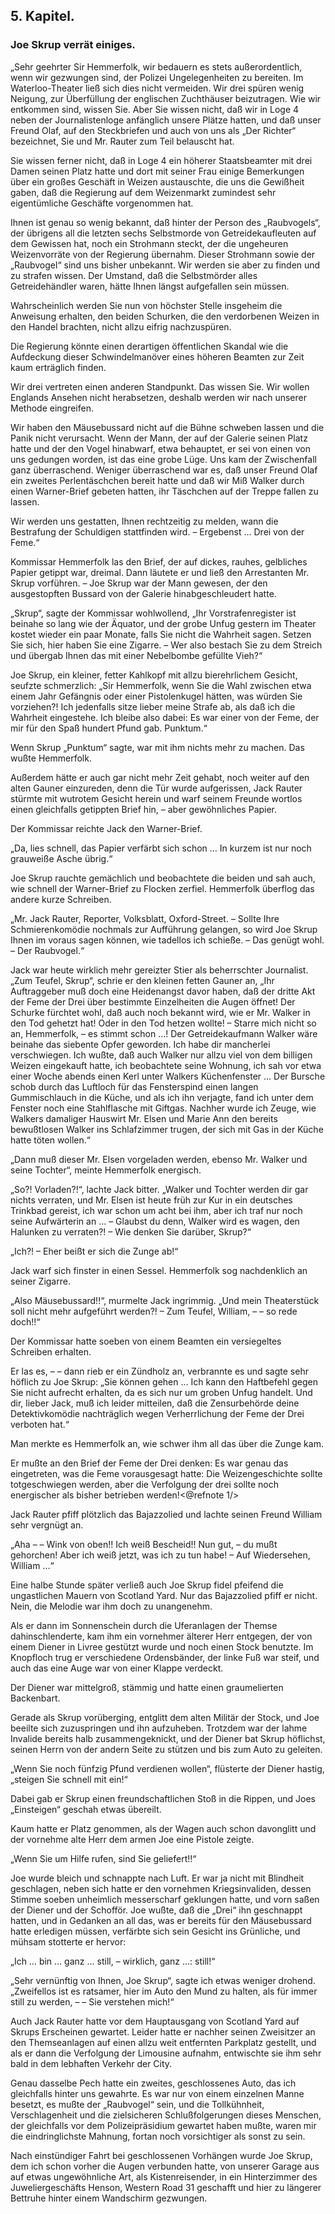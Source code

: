 <h2>5. Kapitel.</h2>
<h3>Joe Skrup verrät einiges.</h3>

„Sehr geehrter Sir Hemmerfolk, wir bedauern es stets außerordentlich, wenn wir
gezwungen sind, der Polizei Ungelegenheiten zu bereiten. Im Waterloo-Theater
ließ sich dies nicht vermeiden. Wir drei spüren wenig Neigung, zur Überfüllung
der englischen Zuchthäuser beizutragen. Wie wir entkommen sind, wissen Sie.
Aber Sie wissen nicht, daß wir in Loge 4 neben der Journalistenloge anfänglich
unsere Plätze hatten, und daß unser Freund Olaf, auf den Steckbriefen und auch
von uns als „Der Richter“ bezeichnet, Sie und Mr. Rauter zum Teil belauscht
hat.

Sie wissen ferner nicht, daß in Loge 4 ein höherer Staatsbeamter mit drei Damen
seinen Platz hatte und dort mit seiner Frau einige Bemerkungen über ein großes
Geschäft in Weizen austauschte, die uns die Gewißheit gaben, daß die Regierung
auf dem Weizenmarkt zumindest sehr eigentümliche Geschäfte vorgenommen hat.

Ihnen ist genau so wenig bekannt, daß hinter der Person des „Raubvogels“, der
übrigens all die letzten sechs Selbstmorde von Getreidekaufleuten auf dem
Gewissen hat, noch ein Strohmann steckt, der die ungeheuren Weizenvorräte von
der Regierung übernahm. Dieser Strohmann sowie der „Raubvogel“ sind uns bisher
unbekannt. Wir werden sie aber zu finden und zu strafen wissen. Der Umstand,
daß die Selbstmörder alles Getreidehändler waren, hätte Ihnen längst
aufgefallen sein müssen.

Wahrscheinlich werden Sie nun von höchster Stelle insgeheim die Anweisung
erhalten, den beiden Schurken, die den verdorbenen Weizen in den Handel
brachten, nicht allzu eifrig nachzuspüren.

Die Regierung könnte einen derartigen öffentlichen Skandal wie die Aufdeckung
dieser Schwindelmanöver eines höheren Beamten zur Zeit kaum erträglich finden.

Wir drei vertreten einen anderen Standpunkt. Das wissen Sie. Wir wollen
Englands Ansehen nicht herabsetzen, deshalb werden wir nach unserer Methode
eingreifen.

Wir haben den Mäusebussard nicht auf die Bühne schweben lassen und die Panik
nicht verursacht. Wenn der Mann, der auf der Galerie seinen Platz hatte und der
den Vogel hinabwarf, etwa behauptet, er sei von einen von uns gedungen worden,
ist das eine grobe Lüge. Uns kam der Zwischenfall ganz überraschend. Weniger
überraschend war es, daß unser Freund Olaf ein zweites Perlentäschchen bereit
hatte und daß wir Miß Walker durch einen Warner-Brief gebeten hatten, ihr
Täschchen auf der Treppe fallen zu lassen.

Wir werden uns gestatten, Ihnen rechtzeitig zu melden, wann die Bestrafung der
Schuldigen stattfinden wird. – Ergebenst … Drei von der Feme.“

Kommissar Hemmerfolk las den Brief, der auf dickes, rauhes, gelbliches Papier
getippt war, dreimal. Dann läutete er und ließ den Arrestanten Mr. Skrup
vorführen. – Joe Skrup war der Mann gewesen, der den ausgestopften Bussard von
der Galerie hinabgeschleudert hatte.

„Skrup“, sagte der Kommissar wohlwollend, „Ihr Vorstrafenregister ist beinahe
so lang wie der Äquator, und der grobe Unfug gestern im Theater kostet wieder
ein paar Monate, falls Sie nicht die Wahrheit sagen. Setzen Sie sich, hier
haben Sie eine Zigarre. – Wer also bestach Sie zu dem Streich und übergab Ihnen
das mit einer Nebelbombe gefüllte Vieh?“

Joe Skrup, ein kleiner, fetter Kahlkopf mit allzu bierehrlichem Gesicht,
seufzte schmerzlich: „Sir Hemmerfolk, wenn Sie die Wahl zwischen etwa einem
Jahr Gefängnis oder einer Pistolenkugel hätten, was würden Sie vorziehen?! Ich
jedenfalls sitze lieber meine Strafe ab, als daß ich die Wahrheit eingestehe.
Ich bleibe also dabei: Es war einer von der Feme, der mir für den Spaß hundert
Pfund gab. Punktum.“

Wenn Skrup „Punktum“ sagte, war mit ihm nichts mehr zu machen. Das wußte
Hemmerfolk.

Außerdem hätte er auch gar nicht mehr Zeit gehabt, noch weiter auf den alten
Gauner einzureden, denn die Tür wurde aufgerissen, Jack Rauter stürmte mit
wutrotem Gesicht herein und warf seinem Freunde wortlos einen gleichfalls
getippten Brief hin, – aber gewöhnliches Papier.

Der Kommissar reichte Jack den Warner-Brief.

„Da, lies schnell, das Papier verfärbt sich schon … In kurzem ist nur noch
grauweiße Asche übrig.“

Joe Skrup rauchte gemächlich und beobachtete die beiden und sah auch, wie
schnell der Warner-Brief zu Flocken zerfiel. Hemmerfolk überflog das andere
kurze Schreiben.

„Mr. Jack Rauter, Reporter, Volksblatt, Oxford-Street. – Sollte Ihre
Schmierenkomödie nochmals zur Aufführung gelangen, so wird Joe Skrup Ihnen im
voraus sagen können, wie tadellos ich schieße. – Das genügt wohl. – Der
Raubvogel.“

Jack war heute wirklich mehr gereizter Stier als beherrschter Journalist. „Zum
Teufel, Skrup“, schrie er den kleinen fetten Gauner an, „Ihr Auftraggeber muß
doch eine Heidenangst davor haben, daß der dritte Akt der Feme der Drei über
bestimmte Einzelheiten die Augen öffnet! Der Schurke fürchtet wohl, daß auch
noch bekannt wird, wie er Mr. Walker in den Tod gehetzt hat! Oder in den Tod
hetzen wollte! – Starre mich nicht so an, Hemmerfolk, – es stimmt schon …! Der
Getreidekaufmann Walker wäre beinahe das siebente Opfer geworden. Ich habe dir
mancherlei verschwiegen. Ich wußte, daß auch Walker nur allzu viel von dem
billigen Weizen eingekauft hatte, ich beobachtete seine Wohnung, ich sah vor
etwa einer Woche abends einen Kerl unter Walkers Küchenfenster … Der Bursche
schob durch das Luftloch für das Fensterspind einen langen Gummischlauch in die
Küche, und als ich ihn verjagte, fand ich unter dem Fenster noch eine
Stahlflasche mit Giftgas. Nachher wurde ich Zeuge, wie Walkers damaliger
Hauswirt Mr. Elsen und Marie Ann den bereits bewußtlosen Walker ins
Schlafzimmer trugen, der sich mit Gas in der Küche hatte töten wollen.“

„Dann muß dieser Mr. Elsen vorgeladen werden, ebenso Mr. Walker und seine
Tochter“, meinte Hemmerfolk energisch.

„So?! Vorladen?!“, lachte Jack bitter. „Walker und Tochter werden dir gar
nichts verraten, und Mr. Elsen ist heute früh zur Kur in ein deutsches Trinkbad
gereist, ich war schon um acht bei ihm, aber ich traf nur noch seine
Aufwärterin an … – Glaubst du denn, Walker wird es wagen, den Halunken zu
verraten?! – Wie denken Sie darüber, Skrup?“

„Ich?! – Eher beißt er sich die Zunge ab!“

Jack warf sich finster in einen Sessel. Hemmerfolk sog nachdenklich an seiner
Zigarre.

„Also Mäusebussard!!“, murmelte Jack ingrimmig. „Und mein Theaterstück soll
nicht mehr aufgeführt werden?! – Zum Teufel, William, – – so rede doch!!“

Der Kommissar hatte soeben von einem Beamten ein versiegeltes Schreiben
erhalten.

Er las es, – – dann rieb er ein Zündholz an, verbrannte es und sagte sehr
höflich zu Joe Skrup: „Sie können gehen … Ich kann den Haftbefehl gegen Sie
nicht aufrecht erhalten, da es sich nur um groben Unfug handelt. Und dir,
lieber Jack, muß ich leider mitteilen, daß die Zensurbehörde deine
Detektivkomödie nachträglich wegen Verherrlichung der Feme der Drei verboten
hat.“

Man merkte es Hemmerfolk an, wie schwer ihm all das über die Zunge kam.

Er mußte an den Brief der Feme der Drei denken: Es war genau das eingetreten,
was die Feme vorausgesagt hatte: Die Weizengeschichte sollte totgeschwiegen
werden, aber die Verfolgung der drei sollte noch energischer als bisher
betrieben werden!<@refnote 1/>

Jack Rauter pfiff plötzlich das Bajazzolied und lachte seinen Freund William
sehr vergnügt an.

„Aha – – Wink von oben!! Ich weiß Bescheid!! Nun gut, – du mußt gehorchen! Aber
ich weiß jetzt, was ich zu tun habe! – Auf Wiedersehen, William …“

Eine halbe Stunde später verließ auch Joe Skrup fidel pfeifend die ungastlichen
Mauern von Scotland Yard. Nur das Bajazzolied pfiff er nicht. Nein, die Melodie
war ihm doch zu unangenehm.

Als er dann im Sonnenschein durch die Uferanlagen der Themse dahinschlenderte,
kam ihm ein vornehmer älterer Herr entgegen, der von einem Diener in Livree
gestützt wurde und noch einen Stock benutzte. Im Knopfloch trug er verschiedene
Ordensbänder, der linke Fuß war steif, und auch das eine Auge war von einer
Klappe verdeckt.

Der Diener war mittelgroß, stämmig und hatte einen graumelierten Backenbart.

Gerade als Skrup vorüberging, entglitt dem alten Militär der Stock, und Joe
beeilte sich zuzuspringen und ihn aufzuheben. Trotzdem war der lahme Invalide
bereits halb zusammengeknickt, und der Diener bat Skrup höflichst, seinen Herrn
von der andern Seite zu stützen und bis zum Auto zu geleiten.

„Wenn Sie noch fünfzig Pfund verdienen wollen“, flüsterte der Diener hastig,
„steigen Sie schnell mit ein!“

Dabei gab er Skrup einen freundschaftlichen Stoß in die Rippen, und Joes
„Einsteigen“ geschah etwas übereilt.

Kaum hatte er Platz genommen, als der Wagen auch schon davonglitt und der
vornehme alte Herr dem armen Joe eine Pistole zeigte.

„Wenn Sie um Hilfe rufen, sind Sie geliefert!!“

Joe wurde bleich und schnappte nach Luft. Er war ja nicht mit Blindheit
geschlagen, neben sich hatte er den vornehmen Kriegsinvaliden, dessen Stimme
soeben unheimlich messerscharf geklungen hatte, und vorn saßen der Diener und
der Schofför. Joe wußte, daß die „Drei“ ihn geschnappt hatten, und in Gedanken
an all das, was er bereits für den Mäusebussard hatte erledigen müssen,
verfärbte sich sein Gesicht ins Grünliche, und mühsam stotterte er hervor:

„Ich … bin … ganz … still, – wirklich, ganz …: still!“

„Sehr vernünftig von Ihnen, Joe Skrup“, sagte ich etwas weniger drohend.
„Zweifellos ist es ratsamer, hier im Auto den Mund zu halten, als für immer
still zu werden, – – Sie verstehen mich!“

Auch Jack Rauter hatte vor dem Hauptausgang von Scotland Yard auf Skrups
Erscheinen gewartet. Leider hatte er nachher seinen Zweisitzer an den
Themseanlagen auf einen allzu weit entfernten Parkplatz gestellt, und als er
dann die Verfolgung der Limousine aufnahm, entwischte sie ihm sehr bald in dem
lebhaften Verkehr der City.

Genau dasselbe Pech hatte ein zweites, geschlossenes Auto, das ich gleichfalls
hinter uns gewahrte. Es war nur von einem einzelnen Manne besetzt, es mußte der
„Raubvogel“ sein, und die Tollkühnheit, Verschlagenheit und die zielsicheren
Schlußfolgerungen dieses Menschen, der gleichfalls vor dem Polizeipräsidium
gewartet haben mußte, waren mir die eindringlichste Mahnung, fortan noch
vorsichtiger als sonst zu sein.

Nach einstündiger Fahrt bei geschlossenen Vorhängen wurde Joe Skrup, dem ich
schon vorher die Augen verbunden hatte, von unserer Garage aus auf etwas
ungewöhnliche Art, als Kistenreisender, in ein Hinterzimmer des
Juweliergeschäfts Henson, Western Road 31 geschafft und hier zu längerer
Bettruhe hinter einem Wandschirm gezwungen.


